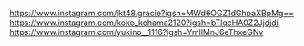 https://www.instagram.com/jkt48.gracie?igsh=MWd6OGZ1dGhpaXBpMg==
https://www.instagram.com/koko_kohama2120?igsh=bTlqcHA0Z2Jjdjdi
https://www.instagram.com/yukino__1116?igsh=YmllMnJ6eThxeGNv

<!---
Jh3Xee/Jh3Xee is a ✨ special ✨ repository because its `README.md` (this file) appears on your GitHub profile.
You can click the Preview link to take a look at your changes.
--->
